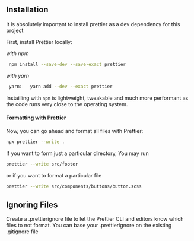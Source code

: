 ## Installation


It is absolutely important to install prettier as a dev dependency for this project

First, install Prettier locally:

*with npm*
```bash
 npm install --save-dev --save-exact prettier
```

*with yarn*
```bash
 yarn:   yarn add --dev --exact prettier
```


Instailling with `npm` is lightweight, tweakable and much more performant as the code runs very close to the operating system. 

#### Formatting with Prettier

Now, you can go ahead and format all files with Prettier:

```bash
npx prettier --write .
```

If you want to form just a particular directory,  You may run 

```bash
prettier --write src/footer 
```
or if you want to format a particular file

```bash
prettier --write src/components/buttons/button.scss
```


## Ignoring Files

Create a .prettierignore file to let the Prettier CLI and editors know which files to not format. 
You can base your .prettierignore on the existing .gitignore file

